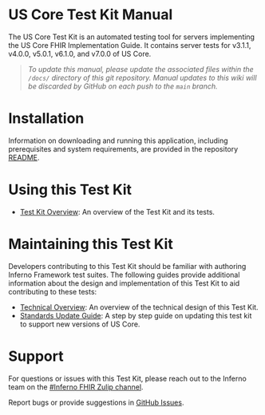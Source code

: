 # US Core Test Kit Manual

The US Core Test Kit is an automated testing tool for servers
implementing the US Core FHIR Implementation Guide. It contains server
tests for v3.1.1, v4.0.0, v5.0.1, v6.1.0, and v7.0.0 of US Core.

> *To update this manual, please update the associated files within the 
`/docs/` directory of this git repository.  Manual updates to this wiki will be discarded
by GitHub on each push to the `main` branch.*

# Installation

Information on downloading and running this application, including prerequisites
and system requirements, are provided in the repository [README](../).

# Using this Test Kit
* [Test Kit Overview](Overview): An overview of the Test Kit and its tests.

# Maintaining this Test Kit
Developers contributing to this Test Kit should be familiar with authoring
Inferno Framework test suites.  The following guides provide additional
information about the design and implementation of this Test Kit to aid
contributing to these tests:

* [Technical Overview](Technical-Overview): An overview of the technical design of this Test Kit.
* [Standards Update Guide](Version-Update-Guide): A step by step guide on updating this test kit to support new versions of US Core.

# Support

For questions or issues with this Test Kit, please reach out to the Inferno team
on the [#Inferno FHIR Zulip
channel](https://chat.fhir.org/#narrow/stream/179309-inferno).

Report bugs or provide suggestions in [GitHub Issues](/issues).
